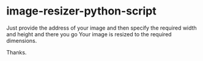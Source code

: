 # image-resizer-python-script

Just provide the address of your image
and then specify the required width and height
and there you go
Your image is resized to the required dimensions.

Thanks.
